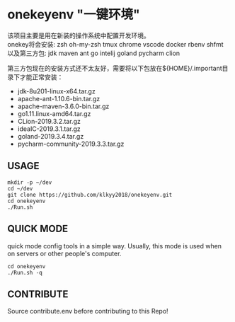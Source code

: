 # onekeyenv "一键环境"  
该项目主要是用在新装的操作系统中配置开发环境。  
onekey将会安装: zsh oh-my-zsh tmux chrome vscode docker rbenv shfmt  
以及第三方包: jdk maven ant go intelij goland pycharm clion

第三方包现在的安装方式还不太友好，需要将以下包放在${HOME}/.important目录下才能正常安装：  
 - jdk-8u201-linux-x64.tar.gz
 - apache-ant-1.10.6-bin.tar.gz
 - apache-maven-3.6.0-bin.tar.gz
 - go1.11.linux-amd64.tar.gz
 - CLion-2019.3.2.tar.gz
 - ideaIC-2019.3.1.tar.gz
 - goland-2019.3.4.tar.gz
 - pycharm-community-2019.3.3.tar.gz

## USAGE
```shell
mkdir -p ~/dev
cd ~/dev
git clone https://github.com/klkyy2018/onekeyenv.git
cd onekeyenv
./Run.sh
```

## QUICK MODE
quick mode config tools in a simple way. Usually, this mode is used when on servers or other people's computer.
```
cd onekeyenv
./Run.sh -q
```

## CONTRIBUTE
Source contribute.env before contributing to this Repo!
